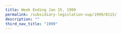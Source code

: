 ```yaml
---
title: Week Ending Jan 15, 1999
permalink: /subsidiary-legislation-sup/1999/0115/
description: ""
third_nav_title: "1999"
---
```

